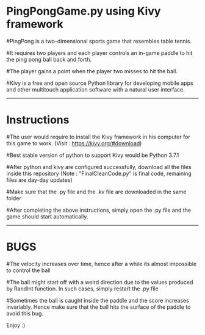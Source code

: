 # PingPongGame.py using Kivy framework

#PingPong is a two-dimensional sports game that resembles table tennis.


#It requires two players and each player controls an in-game paddle to hit the ping pong ball back and forth.


#The player gains a point when the player two misses to hit the ball.


#Kivy is a free and open source Python library for developing mobile apps and other multitouch application software with a natural user interface.


---------------------------------------------------------------------------------------------------------------------------------------------------------------------------------


# Instructions

#The user would require to install the Kivy framework in his computer for this game to work. (Visit : https://kivy.org/#download)


#Best stable version of python to support Kivy would be Python 3.7.1


#After python and kivy are configured successfully, download all the files inside this repository (Note : "FinalCleanCode.py" is final code, remaining files are day-day updates)


#Make sure that the .py file and the .kv file are downloaded in the same folder


#After completing the above instructions, simply open the .py file and the game should start automatically.


---------------------------------------------------------------------------------------------------------------------------------------------------------------------------------


# BUGS 

#The velocity increases over time, hence after a while its almost impossible to control the ball

#The ball might start off with a weird direction due to the values produced by RandInt function. In such cases, simply restart the .py file

#Sometimes the ball is caught inside the paddle and the score increases invariably. Hence make sure that the ball hits the surface of the paddle to avoid this bug.

Enjoy :) 
